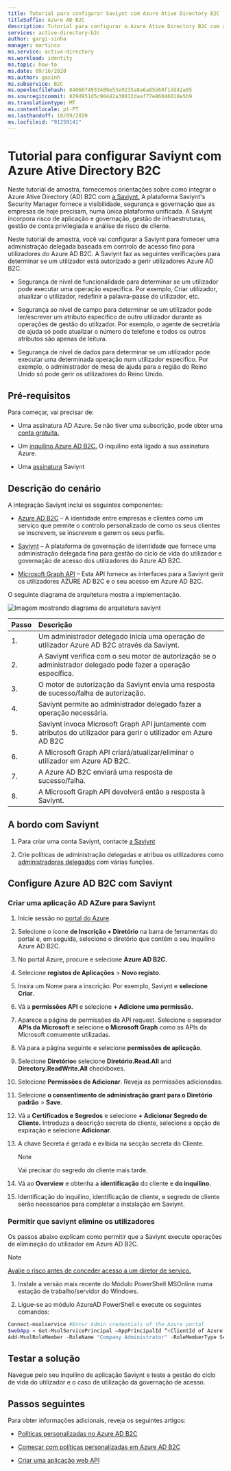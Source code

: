 ```yaml
---
title: Tutorial para configurar Saviynt com Azure Ative Directory B2C
titleSuffix: Azure AD B2C
description: Tutorial para configurar o Azure Ative Directory B2C com a Saviynt para integração de aplicações cruzadas para simplificar a modernização das TI e promover uma melhor segurança, governação e conformidade. 
services: active-directory-b2c
author: gargi-sinha
manager: martinco
ms.service: active-directory
ms.workload: identity
ms.topic: how-to
ms.date: 09/16/2020
ms.author: gasinh
ms.subservice: B2C
ms.openlocfilehash: 8406074933489e53e9235a8a6a05b68f1dd42a85
ms.sourcegitcommit: 829d951d5c90442a38012daaf77e86046018e5b9
ms.translationtype: MT
ms.contentlocale: pt-PT
ms.lasthandoff: 10/09/2020
ms.locfileid: "91259141"
---
```

# <a name="tutorial-for-configuring-saviynt-with-azure-active-directory-b2c"></a>Tutorial para configurar Saviynt com Azure Ative Directory B2C

Neste tutorial de amostra, fornecemos orientações sobre como integrar o Azure Ative Directory (AD) B2C com [a Saviynt.](https://saviynt.com/integrations/azure-ad/for-b2c/) A plataforma Saviynt's Security Manager fornece a visibilidade, segurança e governação que as empresas de hoje precisam, numa única plataforma unificada. A Saviynt incorpora risco de aplicação e governação, gestão de infraestruturas, gestão de conta privilegiada e análise de risco de cliente.

Neste tutorial de amostra, você vai configurar a Saviynt para fornecer uma administração delegada baseada em controlo de acesso fino para utilizadores do Azure AD B2C. A Saviynt faz as seguintes verificações para determinar se um utilizador está autorizado a gerir utilizadores Azure AD B2C.

- Segurança de nível de funcionalidade para determinar se um utilizador pode executar uma operação específica. Por exemplo, Criar utilizador, atualizar o utilizador, redefinir a palavra-passe do utilizador, etc.

- Segurança ao nível de campo para determinar se um utilizador pode ler/escrever um atributo específico de outro utilizador durante as operações de gestão do utilizador. Por exemplo, o agente de secretária de ajuda só pode atualizar o número de telefone e todos os outros atributos são apenas de leitura.

- Segurança de nível de dados para determinar se um utilizador pode executar uma determinada operação num utilizador específico. Por exemplo, o administrador de mesa de ajuda para a região do Reino Unido só pode gerir os utilizadores do Reino Unido.

## <a name="prerequisites"></a>Pré-requisitos

Para começar, vai precisar de:

- Uma assinatura AD Azure. Se não tiver uma subscrição, pode obter uma [conta gratuita.](https://azure.microsoft.com/free/)

- Um [inquilino Azure AD B2C.](https://docs.microsoft.com/azure/active-directory-b2c/tutorial-create-tenant) O inquilino está ligado à sua assinatura Azure.

- Uma [assinatura](https://saviynt.com/contact-us/) Saviynt

## <a name="scenario-description"></a>Descrição do cenário

A integração Saviynt inclui os seguintes componentes:

- [Azure AD B2C](https://azure.microsoft.com/services/active-directory/external-identities/b2c/) – A identidade entre empresas e clientes como um serviço que permite o controlo personalizado de como os seus clientes se inscrevem, se inscrevem e gerem os seus perfis.

- [Saviynt](https://saviynt.com/integrations/azure-ad/for-b2c/) – A plataforma de governação de identidade que fornece uma administração delegada fina para gestão do ciclo de vida do utilizador e governação de acesso dos utilizadores do Azure AD B2C.  

- [Microsoft Graph API](https://docs.microsoft.com/graph/use-the-api) – Esta API fornece as interfaces para a Saviynt gerir os utilizadores AZURE AD B2C e o seu acesso em Azure AD B2C.

O seguinte diagrama de arquitetura mostra a implementação.

![Imagem mostrando diagrama de arquitetura saviynt](./media/partner-saviynt/saviynt-architecture-diagram.png)

|Passo | Descrição |
|:-----| :-----------|
| 1. | Um administrador delegado inicia uma operação de utilizador Azure AD B2C através da Saviynt.
| 2. | A Saviynt verifica com o seu motor de autorização se o administrador delegado pode fazer a operação específica.
| 3. | O motor de autorização da Saviynt envia uma resposta de sucesso/falha de autorização.
| 4. | Saviynt permite ao administrador delegado fazer a operação necessária.
| 5. | Saviynt invoca Microsoft Graph API juntamente com atributos do utilizador para gerir o utilizador em Azure AD B2C
| 6. | A Microsoft Graph API criará/atualizar/eliminar o utilizador em Azure AD B2C.
| 7. | A Azure AD B2C enviará uma resposta de sucesso/falha.
| 8. | A Microsoft Graph API devolverá então a resposta à Saviynt.

## <a name="onboard-with-saviynt"></a>A bordo com Saviynt

1. Para criar uma conta Saviynt, contacte [a Saviynt](https://saviynt.com/contact-us/)

2. Crie políticas de administração delegadas e atribua os utilizadores como [administradores delegados](https://docs.microsoft.com/azure/active-directory/users-groups-roles/roles-concept-delegation) com várias funções.

## <a name="configure-azure-ad-b2c-with-saviynt"></a>Configure Azure AD B2C com Saviynt

### <a name="create-an-azure-ad-application-for-saviynt"></a>Criar uma aplicação AD AZure para Saviynt

1. Inicie sessão no [portal do Azure](https://portal.azure.com/#home).

2. Selecione o ícone **de Inscrição + Diretório** na barra de ferramentas do portal e, em seguida, selecione o diretório que contém o seu inquilino Azure AD B2C.

3. No portal Azure, procure e selecione **Azure AD B2C**.

4. Selecione **registos de Aplicações**  >  **Novo registo**.

5. Insira um Nome para a inscrição. Por exemplo, Saviynt e **selecione Criar**.

6. Vá a **permissões API** e selecione **+ Adicione uma permissão.**

7. Aparece a página de permissões da API request. Selecione o separador **APIs da Microsoft** e selecione **o Microsoft Graph** como as APIs da Microsoft comumente utilizadas.

8. Vá para a página seguinte e selecione **permissões de aplicação**.

9. Selecione **Diretório**e selecione **Diretório.Read.All** and **Directory.ReadWrite.All** checkboxes.

10. Selecione **Permissões de Adicionar**. Reveja as permissões adicionadas.

11. Selecione **o consentimento de administração grant para o Diretório padrão**  >  **Save**.

12. Vá a **Certificados e Segredos** e selecione **+ Adicionar Segredo de Cliente.** Introduza a descrição secreta do cliente, selecione a opção de expiração e selecione **Adicionar**.

13. A chave Secreta é gerada e exibida na secção secreta do Cliente.

    >[!NOTE]
    > Vai precisar do segredo do cliente mais tarde.

14. Vá ao **Overview** e obtenha a **identificação** do cliente e **do inquilino.**

15. Identificação do inquilino, identificação de cliente, e segredo de cliente serão necessários para completar a instalação em Saviynt.

### <a name="enable-saviynt-to-delete-users"></a>Permitir que saviynt elimine os utilizadores

Os passos abaixo explicam como permitir que a Saviynt execute operações de eliminação do utilizador em Azure AD B2C.

>[!NOTE]
>[Avalie o risco antes de conceder acesso a um diretor de serviço.](https://docs.microsoft.com/azure/active-directory/develop/app-objects-and-service-principals)

1. Instale a versão mais recente do Módulo PowerShell MSOnline numa estação de trabalho/servidor do Windows.

2. Ligue-se ao módulo AzureAD PowerShell e execute os seguintes comandos:

```powershell
Connect-msolservice #Enter Admin credentials of the Azure portal
$webApp = Get-MsolServicePrincipal –AppPrincipalId “<ClientId of Azure AD Application>”
Add-MsolRoleMember -RoleName "Company Administrator" -RoleMemberType ServicePrincipal -RoleMemberObjectId $webApp.ObjectId
```

## <a name="test-the-solution"></a>Testar a solução

Navegue pelo seu inquilino de aplicação Saviynt e teste a gestão do ciclo de vida do utilizador e o caso de utilização da governação de acesso.

## <a name="next-steps"></a>Passos seguintes

Para obter informações adicionais, reveja os seguintes artigos:

- [Políticas personalizadas no Azure AD B2C](https://docs.microsoft.com/azure/active-directory-b2c/custom-policy-overview)

- [Começar com políticas personalizadas em Azure AD B2C](https://docs.microsoft.com/azure/active-directory-b2c/custom-policy-get-started?tabs=applications)

- [Criar uma aplicação web API](https://docs.microsoft.com/azure/active-directory-b2c/add-web-api-application)
